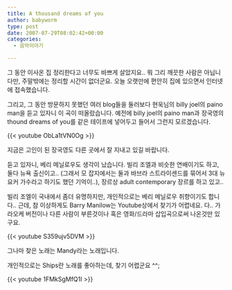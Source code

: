 ```yaml
---
title: A thousand dreams of you
author: babyworm
type: post
date: 2007-07-29T08:02:42+00:00
categories:
  - 음악이야기

---
```

그 동안 이사온 집 정리한다고 너무도 바쁘게 살았지요.. 뭐 그리 깨끗한 사람은 아닙니다만, 주말밖에는 정리할 시간이 없더군요.
오늘 오랫만에 편안히 집에 있으면서 인터넷에 접속했습니다.

그리고, 그 동안 방문하지 못했던 여러 blog들을 둘러보다 현욱님의 billy joel의 paino man을 듣고 있자니 이 곡이 떠올랐습니다.
예전에 billy joel의 paino man과 장국영의 thound dreams of you를 같은 테이프에 넣어두고 들어서 그런지 모르겠습니다.

{{< youtube ObLa1tVN0Og >}}

지금은 고인이 된 장국영도 다른 곳에서 잘 지내고 있길 바랍니다.


듣고 있자니, 베리 메닐로우도 생각이 났습니다.
빌리 조엘과 비슷한 연배이기도 하고, 둘다 뉴욕 출신이고.. (그래서 모 잡지에서는 둘과 바브라 스트라이센드를 묶어서 3대 뉴요커 가수라고 하기도 했던 기억이..), 장르상 adult contemporary 장르를 하고 있고..

빌리 조엘이 국내에서 좀더 유명하지만, 개인적으로는 베리 메닐로우 취향이기도 합니다..
근데, 참 이상하게도 Barry Manilow는 Youtube상에서 찾기가 어렵네요. 다.. 가라오케 버전이나 다른 사람이 부른것이나 혹은 영화/드라마 삽입곡으로써 나온것만 있구요.

{{< youtube S359ujv5DVM >}}

그나마 찾은 노래는 Mandy라는 노래입니다.

개인적으로는 Ships란 노래를 좋아하는데, 찾기 어렵군요 ^^;

{{< youtube 1FMkSgMfQ1I >}}
